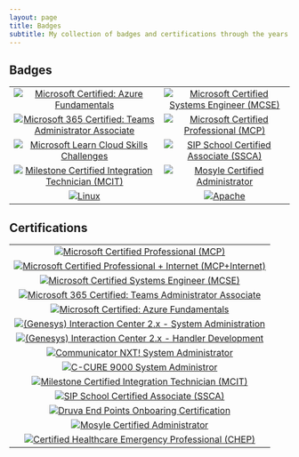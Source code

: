 ```yaml
---
layout: page
title: Badges
subtitle: My collection of badges and certifications through the years
---
```


## Badges
<table>
    <tr>
        <td style="text-align: center;"><a href="//wsrv.nl/?url=//michalferber.me/badges/Microsoft_Azure-Fundamentals.png&h=400&bg=white">
                <img alt="Microsoft Certified: Azure Fundamentals" src="//wsrv.nl/?url=//michalferber.me/badges/Microsoft_Azure-Fundamentals.png&h=100&bg=white"></a>
        </td>
        <td style="text-align: center;"><a href="//wsrv.nl/?url=//michalferber.me/badges/MCSE.png&h=400&bg=white">
                <img alt="Microsoft Certified Systems Engineer (MCSE)" src="//wsrv.nl/?url=//michalferber.me/badges/MCSE.png&h=100&bg=white"></a></td>
    </tr>
    <tr>
        <td style="text-align: center;"><a href="//wsrv.nl/?url=//michalferber.me/badges/Microsoft_365_Teams_Administrator_Associate.png&h=400&bg=white">
                <img alt="Microsoft 365 Certified: Teams Administrator Associate" src="//wsrv.nl/?url=//michalferber.me/badges/Microsoft_365_Teams_Administrator_Associate.png&h=100&bg=white"></a></td>
        <td style="text-align: center;"><a href="//wsrv.nl/?url=//michalferber.me/badges/MCP.png&h=400&bg=white">
                <img alt="Microsoft Certified Professional (MCP)" src="//wsrv.nl/?url=//michalferber.me/badges/MCP.png&h=100&bg=white"></a></td>
    </tr>
    <tr>
        <td style="text-align: center;"><a href="//wsrv.nl/?url=//michalferber.me/badges/CSC-Champion-Badge.png&h=400&bg=white">
                <img alt="Microsoft Learn Cloud Skills Challenges" src="//wsrv.nl/?url=//michalferber.me/badges/CSC-Champion-Badge.png&h=100&bg=white"></a></td>
        <td style="text-align: center;"><a href="//wsrv.nl/?url=//michalferber.me/badges/SIP-SSCA.png&h=400&bg=white">
                <img alt="SIP School Certified Associate (SSCA)" src="//wsrv.nl/?url=//michalferber.me/badges/SIP-SSCA.png&h=100&bg=white"></a></td>
    </tr>
    <tr>
        <td style="text-align: center;"><a href="//wsrv.nl/?url=//michalferber.me/badges/Milestone-Certified-Integration-Technician-MCIT-0.png&h=400&bg=white">
                <img alt="Milestone Certified Integration Technician (MCIT)"
                    src="//wsrv.nl/?url=//michalferber.me/badges/Milestone-Certified-Integration-Technician-MCIT-0.png&h=100&bg=white"></a></td>
        <td style="text-align: center;"><a href="//wsrv.nl/?url=//michalferber.me/badges/Mosyle.png&h=400&bg=white">
                <img alt="Mosyle Certified Administrator"
                    src="//wsrv.nl/?url=//michalferber.me/badges/Mosyle.png&h=100&bg=white"></a></td>
    </tr>
    <tr>
        <td style="text-align: center;"><a href="//wsrv.nl/?url=//michalferber.me/badges/Tux.png&h=400&bg=white">
                <img alt="Linux" src="//wsrv.nl/?url=//michalferber.me/badges/Tux.png&h=100&bg=white"></a></td>
        <td style="text-align: center;"><a href="//wsrv.nl/?url=//michalferber.me/badges/Apache.png&h=400&bg=white">
                <img alt="Apache" src="//wsrv.nl/?url=//michalferber.me/badges/Apache.png&h=100&bg=white"></a></td>
    </tr>
</table>

## Certifications
<table>
    <tr>
        <td style="text-align: center;">
            <a href="//wsrv.nl/?url=//michalferber.me/badges/Microsoft_Certified_Professional_Certificate_3-pdf.jpg&h=980&bg=white">
                <img alt="Microsoft Certified Professional (MCP)"
                    src="//wsrv.nl/?url=//michalferber.me/badges/Microsoft_Certified_Professional_Certificate_3-pdf.jpg&h=490&bg=white"></a>
        </td>
    </tr>
    <tr>
        <td style="text-align: center;">
            <a href="//wsrv.nl/?url=//michalferber.me/badges/Microsoft_Certified_Professional_Certificate_2-pdf.jpg&h=980&bg=white">
                <img alt="Microsoft Certified Professional + Internet (MCP+Internet)"
                    src="//wsrv.nl/?url=//michalferber.me/badges/Microsoft_Certified_Professional_Certificate_2-pdf.jpg&h=490&bg=white"></a>
        </td>
    </tr>
    <tr>
        <td style="text-align: center;">
            <a href="//wsrv.nl/?url=//michalferber.me/badges/Microsoft_Certified_Professional_Certificate_0-pdf.jpg&h=980&bg=white">
                <img alt="Microsoft Certified Systems Engineer (MCSE)"
                    src="//wsrv.nl/?url=//michalferber.me/badges/Microsoft_Certified_Professional_Certificate_0-pdf.jpg&h=490&bg=white"></a>
        </td>
    </tr>
    <tr>
        <td style="text-align: center;">
            <a href="//wsrv.nl/?url=//michalferber.me/badges/Microsoft_Certified_Professional_Certificate_4-pdf.jpg&h=980&bg=white">
                <img alt="Microsoft 365 Certified: Teams Administrator Associate"
                    src="//wsrv.nl/?url=//michalferber.me/badges/Microsoft_Certified_Professional_Certificate_4-pdf.jpg&h=490&bg=white"></a>
        </td>
    </tr>
    <tr>
        <td style="text-align: center;">
            <a href="//wsrv.nl/?url=//michalferber.me/badges/Microsoft_Certified_Professional_Certificate_1-pdf.jpg&h=980&bg=white">
                <img alt="Microsoft Certified: Azure Fundamentals"
                    src="//wsrv.nl/?url=//michalferber.me/badges/Microsoft_Certified_Professional_Certificate_1-pdf.jpg&h=490&bg=white"></a>
        </td>
    </tr>
    <tr>
        <td style="text-align: center;">
            <a href="//wsrv.nl/?url=//michalferber.me/badges/ININ_IC2x_Certificate_System_Administration.jpg&h=980&bg=white">
                <img alt="(Genesys) Interaction Center 2.x - System Administration"
                    src="//wsrv.nl/?url=//michalferber.me/badges/ININ_IC2x_Certificate_System_Administration.jpg&h=490&bg=white"></a>
        </td>
    </tr>
    <tr>
        <td style="text-align: center;">
            <a href="//wsrv.nl/?url=//michalferber.me/badges/ININ_IC2x_Certificate_System_Handler_Development.jpg&h=980&bg=white">
                <img alt="(Genesys) Interaction Center 2.x - Handler Development"
                    src="//wsrv.nl/?url=//michalferber.me/badges/ININ_IC2x_Certificate_System_Handler_Development.jpg&h=490&bg=white"></a>
        </td>
    </tr>
    <tr>
        <td style="text-align: center;">
            <a href="//wsrv.nl/?url=//michalferber.me/badges/DCC-Certification_Communicator-NXT-System-Administrator.jpg&h=980&bg=white">
                <img alt="Communicator NXT! System Administrator"
                    src="//wsrv.nl/?url=//michalferber.me/badges/DCC-Certification_Communicator-NXT-System-Administrator.jpg&h=490&bg=white"></a>
        </td>
    </tr>
    <tr>
        <td style="text-align: center;">
            <a href="//wsrv.nl/?url=//michalferber.me/badges/Software-House-Certificate_C-Cure-9000.jpg&h=980&bg=white">
                <img alt="C-CURE 9000 System Administror" 
                    src="//wsrv.nl/?url=//michalferber.me/badges/Software-House-Certificate_C-Cure-9000.jpg&h=490&bg=white"></a>
        </td>
    </tr>
    <tr>
        <td style="text-align: center;">
            <a href="//wsrv.nl/?url=//michalferber.me/badges/Milestone-Certified-Integration-Technician-MCIT.jpg&h=980&bg=white">
                <img alt="Milestone Certified Integration Technician (MCIT)"
                    src="//wsrv.nl/?url=//michalferber.me/badges/Milestone-Certified-Integration-Technician-MCIT.jpg&h=490&bg=white"></a>
        </td>
    </tr>
    <tr>
        <td style="text-align: center;">
            <a href="//wsrv.nl/?url=//michalferber.me/badges/SIP_SSCA_Certification.jpg&h=980&bg=white">
                <img alt="SIP School Certified Associate (SSCA)" 
                    src="//wsrv.nl/?url=//michalferber.me/badges/SIP_SSCA_Certification.jpg&h=490&bg=white"></a>
        </td>
    </tr>
    <tr>
        <td style="text-align: center;">
            <a href="//wsrv.nl/?url=//michalferber.me/badges/Druva-certificate-1650050876.jpg&h=980&bg=white">
                <img alt="Druva End Points Onboaring Certification" 
                    src="//wsrv.nl/?url=//michalferber.me/badges/Druva-certificate-1650050876.jpg&h=490&bg=white"></a>
        </td>
    </tr>
    <tr>
        <td style="text-align: center;">
            <a href="//wsrv.nl/?url=//michalferber.me/badges/Mosyle_certificate_628-A4F.jpg&h=980&bg=white">
                <img alt="Mosyle Certified Administrator" 
                    src="//wsrv.nl/?url=//michalferber.me/badges/Mosyle_certificate_628-A4F.jpg&h=490&bg=white"></a>
        </td>
    </tr>
    <tr>
        <td style="text-align: center;">
            <a href="//wsrv.nl/?url=//michalferber.me/badges/CHEP.jpg&h=980&bg=white">
                <img alt="Certified Healthcare Emergency Professional (CHEP)" 
                    src="//wsrv.nl/?url=//michalferber.me/badges/CHEP.jpg&h=490&bg=white"></a>
        </td>
    </tr>
</table>